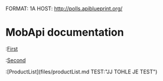 FORMAT: 1A
HOST: http://polls.apiblueprint.org/

# MobApi documentation

:[First](files/first.md)

:[Second](files/second.md)

:[ProductList](files/productList.md TEST:"JJ TOHLE JE TEST")

